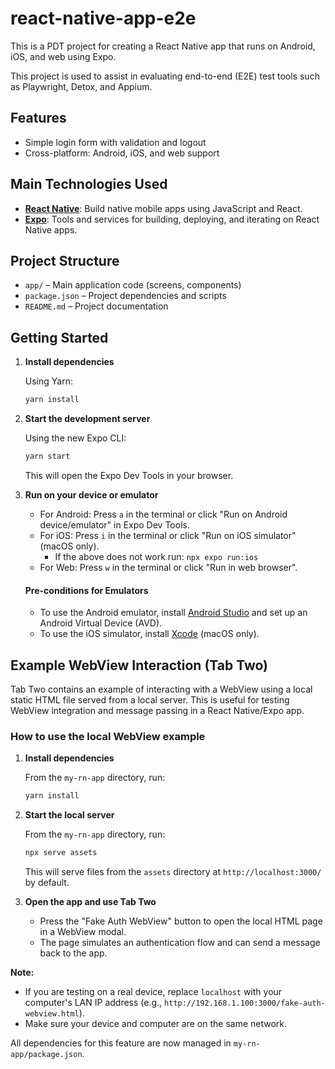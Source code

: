 # react-native-app-e2e

This is a PDT project for creating a React Native app that runs on Android, iOS, and web using Expo.

This project is used to assist in evaluating end-to-end (E2E) test tools such as Playwright, Detox, and Appium.

## Features

- Simple login form with validation and logout
- Cross-platform: Android, iOS, and web support

## Main Technologies Used

- **[React Native](https://reactnative.dev/)**: Build native mobile apps using JavaScript and React.
- **[Expo](https://expo.dev/)**: Tools and services for building, deploying, and iterating on React Native apps.

## Project Structure

- `app/` – Main application code (screens, components)
- `package.json` – Project dependencies and scripts
- `README.md` – Project documentation

## Getting Started

1. **Install dependencies**

   Using Yarn:
   ```sh
   yarn install
   ```

2. **Start the development server**

   Using the new Expo CLI:
   ```sh
   yarn start
   ```
   This will open the Expo Dev Tools in your browser.

3. **Run on your device or emulator**
   - For Android: Press `a` in the terminal or click "Run on Android device/emulator" in Expo Dev Tools.
   - For iOS: Press `i` in the terminal or click "Run on iOS simulator" (macOS only).
     - If the above does not work run: `npx expo run:ios`
   - For Web: Press `w` in the terminal or click "Run in web browser".

   #### Pre-conditions for Emulators
   - To use the Android emulator, install [Android Studio](https://developer.android.com/studio) and set up an Android Virtual Device (AVD).
   - To use the iOS simulator, install [Xcode](https://developer.apple.com/xcode/) (macOS only).

## Example WebView Interaction (Tab Two)

Tab Two contains an example of interacting with a WebView using a local static HTML file served from a local server. This is useful for testing WebView integration and message passing in a React Native/Expo app.

### How to use the local WebView example

1. **Install dependencies**

   From the `my-rn-app` directory, run:
   ```sh
   yarn install
   ```

2. **Start the local server**

   From the `my-rn-app` directory, run:
   ```sh
   npx serve assets
   ```
   This will serve files from the `assets` directory at `http://localhost:3000/` by default.

3. **Open the app and use Tab Two**

   - Press the "Fake Auth WebView" button to open the local HTML page in a WebView modal.
   - The page simulates an authentication flow and can send a message back to the app.

**Note:**
- If you are testing on a real device, replace `localhost` with your computer's LAN IP address (e.g., `http://192.168.1.100:3000/fake-auth-webview.html`).
- Make sure your device and computer are on the same network.

All dependencies for this feature are now managed in `my-rn-app/package.json`.